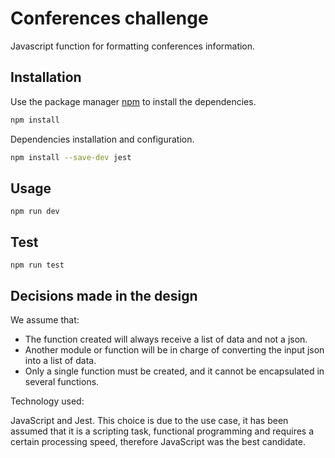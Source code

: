 # Conferences challenge

Javascript function for formatting conferences information.

## Installation

Use the package manager [npm](https://www.npmjs.com/) to install the dependencies.

```bash
npm install
```

Dependencies installation and configuration.

```bash
npm install --save-dev jest
```

## Usage

```npm
npm run dev
```
## Test

```npm
npm run test
```

## Decisions made in the design

We assume that:
- The function created will always receive a list of data and not a json.
- Another module or function will be in charge of converting the input json into a list of data.
- Only a single function must be created, and it cannot be encapsulated in several functions.

Technology used:

JavaScript and Jest. This choice is due to the use case, it has been assumed that it is a scripting task, functional programming and requires a certain processing speed, therefore JavaScript was the best candidate.
